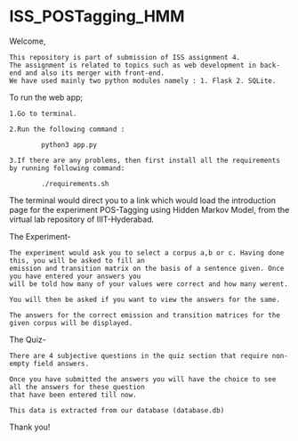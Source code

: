 # ISS_POSTagging_HMM

Welcome,

    This repository is part of submission of ISS assignment 4.
    The assignment is related to topics such as web development in back-end and also its merger with front-end.
    We have used mainly two python modules namely : 1. Flask 2. SQLite.


To run the web app;

    1.Go to terminal.
    
    2.Run the following command :
    
            python3 app.py
            
    3.If there are any problems, then first install all the requirements by running following command:
    
            ./requirements.sh
         
The terminal would direct you to a link which would load the introduction page for the experiment POS-Tagging using Hidden Markov Model, from the 
virtual lab repository of IIIT-Hyderabad.

The Experiment-

    The experiment would ask you to select a corpus a,b or c. Having done this, you will be asked to fill an 
    emission and transition matrix on the basis of a sentence given. Once you have entered your answers you 
    will be told how many of your values were correct and how many werent. 
    
    You will then be asked if you want to view the answers for the same.
    
    The answers for the correct emission and transition matrices for the given corpus will be displayed.
    

The Quiz-

    There are 4 subjective questions in the quiz section that require non-empty field answers.

    Once you have submitted the answers you will have the choice to see all the answers for these question 
    that have been entered till now.

    This data is extracted from our database (database.db)


Thank you!
